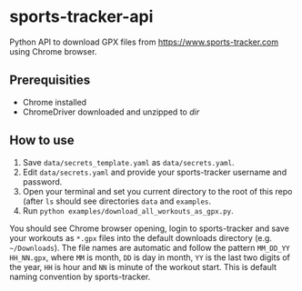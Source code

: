 # sports-tracker-api
Python API to download GPX files from https://www.sports-tracker.com using Chrome browser.

## Prerequisities

- Chrome installed
- ChromeDriver downloaded and unzipped to *dir*

## How to use

1. Save `data/secrets_template.yaml` as `data/secrets.yaml`.
1. Edit `data/secrets.yaml` and provide your sports-tracker username and password.
1. Open your terminal and set you current directory to the root of this repo (after `ls` should see directories `data` and `examples`.
1. Run `python examples/download_all_workouts_as_gpx.py`.

You should see Chrome browser opening, login to sports-tracker and save your workouts as `*.gpx` files into the default downloads directory (e.g. `~/Downloads`). 
The file names are automatic and follow the pattern `MM_DD_YY HH_NN.gpx`, where `MM` is month, `DD` is day in month, `YY` is the last two digits of the year, `HH` is hour and `NN` is minute of the workout start. This is default naming convention by sports-tracker.


